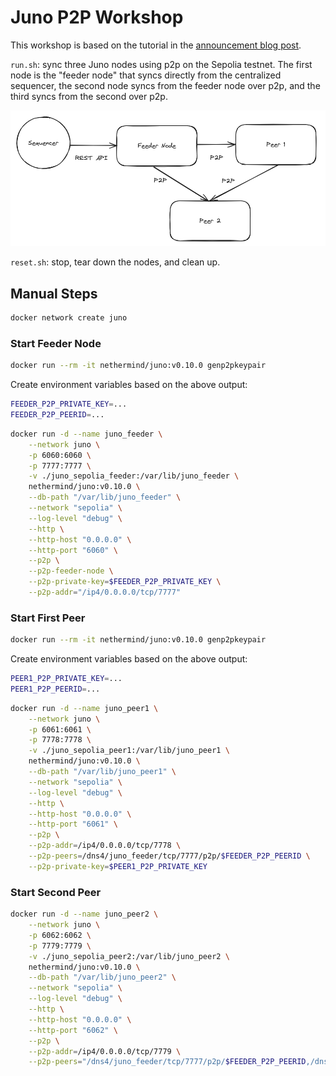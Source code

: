 # Juno P2P Workshop

This workshop is based on the tutorial in the [announcement blog post](https://medium.com/nethermind-eth/junos-experimental-peer-to-peer-launch-3040e195550d).

`run.sh`: sync three Juno nodes using p2p on the Sepolia testnet. The first node is the "feeder node" that syncs directly from the centralized sequencer, the second node syncs from the feeder node over p2p, and the third syncs from the second over p2p.

![](./topology.png)

`reset.sh`: stop, tear down the nodes, and clean up.

## Manual Steps

```bash
docker network create juno
```

### Start Feeder Node

```bash
docker run --rm -it nethermind/juno:v0.10.0 genp2pkeypair
```

Create environment variables based on the above output:

```bash
FEEDER_P2P_PRIVATE_KEY=...
FEEDER_P2P_PEERID=...
```

```bash
docker run -d --name juno_feeder \
    --network juno \
    -p 6060:6060 \
    -p 7777:7777 \
    -v ./juno_sepolia_feeder:/var/lib/juno_feeder \
    nethermind/juno:v0.10.0 \
    --db-path "/var/lib/juno_feeder" \
    --network "sepolia" \
    --log-level "debug" \
    --http \
    --http-host "0.0.0.0" \
    --http-port "6060" \
    --p2p \
    --p2p-feeder-node \
    --p2p-private-key=$FEEDER_P2P_PRIVATE_KEY \
    --p2p-addr="/ip4/0.0.0.0/tcp/7777"
```

### Start First Peer

```bash
docker run --rm -it nethermind/juno:v0.10.0 genp2pkeypair
```

Create environment variables based on the above output:

```bash
PEER1_P2P_PRIVATE_KEY=...
PEER1_P2P_PEERID=...
```

```bash
docker run -d --name juno_peer1 \
    --network juno \
    -p 6061:6061 \
    -p 7778:7778 \
    -v ./juno_sepolia_peer1:/var/lib/juno_peer1 \
    nethermind/juno:v0.10.0 \
    --db-path "/var/lib/juno_peer1" \
    --network "sepolia" \
    --log-level "debug" \
    --http \
    --http-host "0.0.0.0" \
    --http-port "6061" \
    --p2p \
    --p2p-addr=/ip4/0.0.0.0/tcp/7778 \
    --p2p-peers=/dns4/juno_feeder/tcp/7777/p2p/$FEEDER_P2P_PEERID \
    --p2p-private-key=$PEER1_P2P_PRIVATE_KEY
```

### Start Second Peer

```bash
docker run -d --name juno_peer2 \
    --network juno \
    -p 6062:6062 \
    -p 7779:7779 \
    -v ./juno_sepolia_peer2:/var/lib/juno_peer2 \
    nethermind/juno:v0.10.0 \
    --db-path "/var/lib/juno_peer2" \
    --network "sepolia" \
    --log-level "debug" \
    --http \
    --http-host "0.0.0.0" \
    --http-port "6062" \
    --p2p \
    --p2p-addr=/ip4/0.0.0.0/tcp/7779 \
    --p2p-peers="/dns4/juno_feeder/tcp/7777/p2p/$FEEDER_P2P_PEERID,/dns4/juno_peer1/tcp/7778/p2p/$PEER1_P2P_PEERID"
```
